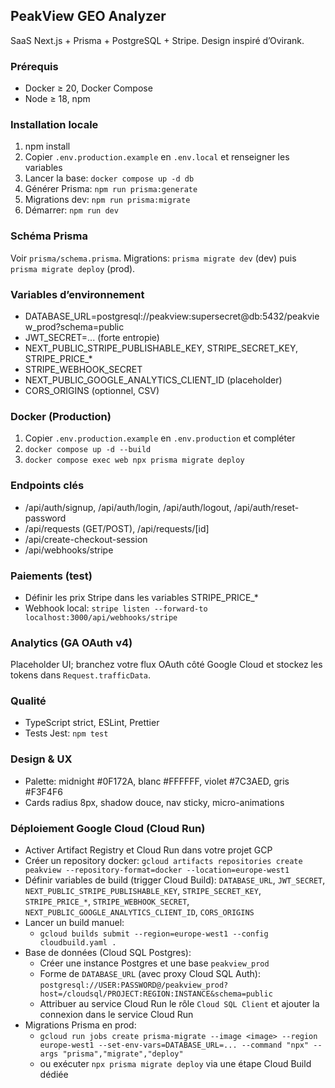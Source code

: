 ## PeakView GEO Analyzer

SaaS Next.js + Prisma + PostgreSQL + Stripe. Design inspiré d’Ovirank.

### Prérequis
- Docker ≥ 20, Docker Compose
- Node ≥ 18, npm

### Installation locale
1. npm install
2. Copier `.env.production.example` en `.env.local` et renseigner les variables
3. Lancer la base: `docker compose up -d db`
4. Générer Prisma: `npm run prisma:generate`
5. Migrations dev: `npm run prisma:migrate`
6. Démarrer: `npm run dev`

### Schéma Prisma
Voir `prisma/schema.prisma`. Migrations: `prisma migrate dev` (dev) puis `prisma migrate deploy` (prod).

### Variables d’environnement
- DATABASE_URL=postgresql://peakview:supersecret@db:5432/peakview_prod?schema=public
- JWT_SECRET=... (forte entropie)
- NEXT_PUBLIC_STRIPE_PUBLISHABLE_KEY, STRIPE_SECRET_KEY, STRIPE_PRICE_*
- STRIPE_WEBHOOK_SECRET
- NEXT_PUBLIC_GOOGLE_ANALYTICS_CLIENT_ID (placeholder)
- CORS_ORIGINS (optionnel, CSV)

### Docker (Production)
1. Copier `.env.production.example` en `.env.production` et compléter
2. `docker compose up -d --build`
3. `docker compose exec web npx prisma migrate deploy`

### Endpoints clés
- /api/auth/signup, /api/auth/login, /api/auth/logout, /api/auth/reset-password
- /api/requests (GET/POST), /api/requests/[id]
- /api/create-checkout-session
- /api/webhooks/stripe

### Paiements (test)
- Définir les prix Stripe dans les variables STRIPE_PRICE_*
- Webhook local: `stripe listen --forward-to localhost:3000/api/webhooks/stripe`

### Analytics (GA OAuth v4)
Placeholder UI; branchez votre flux OAuth côté Google Cloud et stockez les tokens dans `Request.trafficData`.

### Qualité
- TypeScript strict, ESLint, Prettier
- Tests Jest: `npm test`

### Design & UX
- Palette: midnight #0F172A, blanc #FFFFFF, violet #7C3AED, gris #F3F4F6
- Cards radius 8px, shadow douce, nav sticky, micro-animations

### Déploiement Google Cloud (Cloud Run)
- Activer Artifact Registry et Cloud Run dans votre projet GCP
- Créer un repository docker: `gcloud artifacts repositories create peakview --repository-format=docker --location=europe-west1`
- Définir variables de build (trigger Cloud Build): `DATABASE_URL`, `JWT_SECRET`, `NEXT_PUBLIC_STRIPE_PUBLISHABLE_KEY`, `STRIPE_SECRET_KEY`, `STRIPE_PRICE_*`, `STRIPE_WEBHOOK_SECRET`, `NEXT_PUBLIC_GOOGLE_ANALYTICS_CLIENT_ID`, `CORS_ORIGINS`
- Lancer un build manuel:
  - `gcloud builds submit --region=europe-west1 --config cloudbuild.yaml .`
- Base de données (Cloud SQL Postgres):
  - Créer une instance Postgres et une base `peakview_prod`
  - Forme de `DATABASE_URL` (avec proxy Cloud SQL Auth):
    `postgresql://USER:PASSWORD@/peakview_prod?host=/cloudsql/PROJECT:REGION:INSTANCE&schema=public`
  - Attribuer au service Cloud Run le rôle `Cloud SQL Client` et ajouter la connexion dans le service Cloud Run
- Migrations Prisma en prod:
  - `gcloud run jobs create prisma-migrate --image <image> --region europe-west1 --set-env-vars=DATABASE_URL=... --command "npx" --args "prisma","migrate","deploy"`
  - ou exécuter `npx prisma migrate deploy` via une étape Cloud Build dédiée

